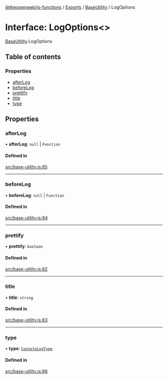 [@theopenweb/js-functions](../README.md) / [Exports](../modules.md) / [BaseUtility](../modules/BaseUtility.md) / LogOptions

# Interface: LogOptions<\>

[BaseUtility](../modules/BaseUtility.md).LogOptions

## Table of contents

### Properties

- [afterLog](BaseUtility.LogOptions.md#afterlog)
- [beforeLog](BaseUtility.LogOptions.md#beforelog)
- [prettify](BaseUtility.LogOptions.md#prettify)
- [title](BaseUtility.LogOptions.md#title)
- [type](BaseUtility.LogOptions.md#type)

## Properties

### afterLog

• **afterLog**: ``null`` \| `Function`

#### Defined in

[src/base-utility.js:85](https://github.com/theopenwebjp/js-functions/blob/cc8d337/src/base-utility.js#L85)

___

### beforeLog

• **beforeLog**: ``null`` \| `Function`

#### Defined in

[src/base-utility.js:84](https://github.com/theopenwebjp/js-functions/blob/cc8d337/src/base-utility.js#L84)

___

### prettify

• **prettify**: `boolean`

#### Defined in

[src/base-utility.js:82](https://github.com/theopenwebjp/js-functions/blob/cc8d337/src/base-utility.js#L82)

___

### title

• **title**: `string`

#### Defined in

[src/base-utility.js:83](https://github.com/theopenwebjp/js-functions/blob/cc8d337/src/base-utility.js#L83)

___

### type

• **type**: [`ConsoleLogType`](../modules/BaseUtility.md#consolelogtype)

#### Defined in

[src/base-utility.js:86](https://github.com/theopenwebjp/js-functions/blob/cc8d337/src/base-utility.js#L86)
